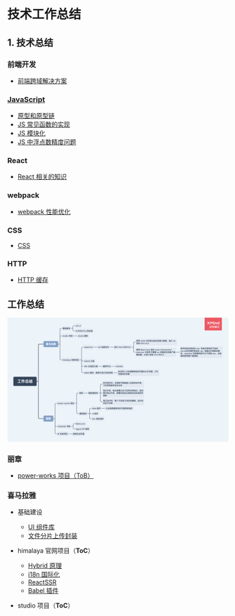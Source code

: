 # 技术工作总结

## 1. 技术总结

### 前端开发

- [前端跨域解决方案](./技术/前端开发/前端跨域解决方案.md)

### [JavaScript](./技术/JavaScript/README.md)

- [原型和原型链](./技术/JavaScript/原型和原型链.md)
- [JS 常见函数的实现](./技术/JavaScript/JS常见函数的实现.md)
- [JS 模块化](./技术/JavaScript/JS模块化.md)
- [JS 中浮点数精度问题](./技术/JavaScript/JS中浮点数精度问题.md)

### React

- [React 相关的知识](./技术/React/README.md)

### webpack

- [webpack 性能优化](./技术/Webpack/webpack性能优化.md)

### CSS

- [CSS](./技术/CSS/CSS.md)

### HTTP

- [HTTP 缓存](./技术/HTTP/HTTP缓存.md)

## 工作总结

<img src="./assets/工作总结.png">

### 丽章

- [power-works 项目（ToB）](./丽章/power-works项目.md)

### 喜马拉雅

- 基础建设

  - [UI 组件库](./喜马拉雅/基础建设/UI组件库.md)
  - [文件分片上传封装](./喜马拉雅/基础建设/文件分片上传封装.md)

- himalaya 官网项目（**ToC**）

  - [Hybrid 原理](./喜马拉雅/himalaya官网项目/Hybrid原理.md)
  - [i18n 国际化](./喜马拉雅/himalaya官网项目/i18n国际化.md)
  - [ReactSSR](./喜马拉雅/himalaya官网项目/ReactSSR.md)
  - [Babel 插件](./喜马拉雅/himalaya官网项目/babel插件.md)

- studio 项目（**ToC**）
